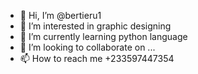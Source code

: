 - 👋 Hi, I’m @bertieru1
- 👀 I’m interested in graphic designing 
- 🌱 I’m currently learning python language 
- 💞️ I’m looking to collaborate on ...
- 📫 How to reach me +233597447354 

<!---
bertieru1/bertieru1 is a ✨ special ✨ repository because its `README.md` (this file) appears on your GitHub profile.
You can click the Preview link to take a look at your changes.
--->
